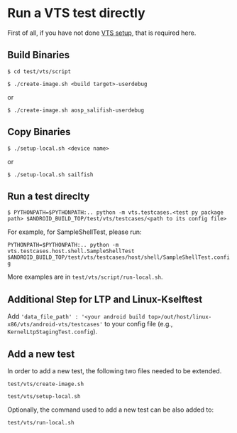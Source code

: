 # Run a VTS test directly

First of all, if you have not done [VTS setup](../setup/index.md), that is required here.

## Build Binaries

`$ cd test/vts/script`

`$ ./create-image.sh <build target>-userdebug`

or

`$ ./create-image.sh aosp_salifish-userdebug`

## Copy Binaries

`$ ./setup-local.sh <device name>`

or

`$ ./setup-local.sh sailfish`

## Run a test direclty

`$ PYTHONPATH=$PYTHONPATH:.. python -m vts.testcases.<test py package path> $ANDROID_BUILD_TOP/test/vts/testcases/<path to its config file>`

For example, for SampleShellTest, please run:

`PYTHONPATH=$PYTHONPATH:.. python -m vts.testcases.host.shell.SampleShellTest $ANDROID_BUILD_TOP/test/vts/testcases/host/shell/SampleShellTest.config`

More examples are in `test/vts/script/run-local.sh`.

## Additional Step for LTP and Linux-Kselftest

Add `'data_file_path' : '<your android build top>/out/host/linux-x86/vts/android-vts/testcases'`
to your config file (e.g., `KernelLtpStagingTest.config`).

## Add a new test

In order to add a new test, the following two files needed to be extended.

`test/vts/create-image.sh`

`test/vts/setup-local.sh`

Optionally, the command used to add a new test can be also added to:

`test/vts/run-local.sh`
